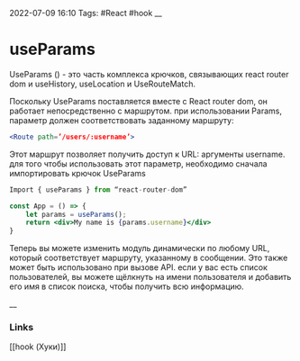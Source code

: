 2022-07-09 16:10
Tags: #React #hook 
__
# useParams
UseParams () - это часть комплекса крючков, связывающих react router dom и useHistory, useLocation и UseRouteMatch.

Поскольку UseParams поставляется вместе с React router dom, он работает непосредственно с маршрутом. при использовании Params, параметр должен соответствовать заданному маршруту:

```jsx
<Route path=’/users/:username’>
```
Этот маршрут позволяет получить доступ к URL: аргументы username. для того чтобы использовать этот параметр, необходимо сначала импортировать крючок UseParams

```jsx
Import { useParams } from “react-router-dom”

const App = () => {
    let params = useParams();
    return <div>My name is {params.username}</div>
}
```
Теперь вы можете изменить модуль динамически по любому URL, который соответствует маршруту, указанному в сообщении. Это также может быть использовано при вызове API. если у вас есть список пользователей, вы можете щёлкнуть на имени пользователя и добавить его имя в список поиска, чтобы получить всю информацию.

__
### Links
[[hook (Хуки)]]